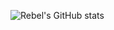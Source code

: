 ![Rebel's GitHub stats](https://github-readme-stats.vercel.app/api?username=R4be1&show_icons=true&theme=radical)

